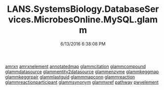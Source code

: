 ﻿---
title: LANS.SystemsBiology.DatabaseServices.MicrobesOnline.MySQL.glamm
date: 6/13/2016 6:38:08 PM
---

[amrxn](T-LANS.SystemsBiology.DatabaseServices.MicrobesOnline.MySQL.glamm.amrxn.html)
[amrxnelement](T-LANS.SystemsBiology.DatabaseServices.MicrobesOnline.MySQL.glamm.amrxnelement.html)
[annotatedmap](T-LANS.SystemsBiology.DatabaseServices.MicrobesOnline.MySQL.glamm.annotatedmap.html)
[glammcitation](T-LANS.SystemsBiology.DatabaseServices.MicrobesOnline.MySQL.glamm.glammcitation.html)
[glammcompound](T-LANS.SystemsBiology.DatabaseServices.MicrobesOnline.MySQL.glamm.glammcompound.html)
[glammdatasource](T-LANS.SystemsBiology.DatabaseServices.MicrobesOnline.MySQL.glamm.glammdatasource.html)
[glammentity2datasource](T-LANS.SystemsBiology.DatabaseServices.MicrobesOnline.MySQL.glamm.glammentity2datasource.html)
[glammenzyme](T-LANS.SystemsBiology.DatabaseServices.MicrobesOnline.MySQL.glamm.glammenzyme.html)
[glammkeggmap](T-LANS.SystemsBiology.DatabaseServices.MicrobesOnline.MySQL.glamm.glammkeggmap.html)
[glammkeggrpair](T-LANS.SystemsBiology.DatabaseServices.MicrobesOnline.MySQL.glamm.glammkeggrpair.html)
[glammlastguid](T-LANS.SystemsBiology.DatabaseServices.MicrobesOnline.MySQL.glamm.glammlastguid.html)
[glammmapconn](T-LANS.SystemsBiology.DatabaseServices.MicrobesOnline.MySQL.glamm.glammmapconn.html)
[glammreaction](T-LANS.SystemsBiology.DatabaseServices.MicrobesOnline.MySQL.glamm.glammreaction.html)
[glammreactionparticipant](T-LANS.SystemsBiology.DatabaseServices.MicrobesOnline.MySQL.glamm.glammreactionparticipant.html)
[glammsynonym](T-LANS.SystemsBiology.DatabaseServices.MicrobesOnline.MySQL.glamm.glammsynonym.html)
[glammxref](T-LANS.SystemsBiology.DatabaseServices.MicrobesOnline.MySQL.glamm.glammxref.html)
[pathway](T-LANS.SystemsBiology.DatabaseServices.MicrobesOnline.MySQL.glamm.pathway.html)
[pwyelement](T-LANS.SystemsBiology.DatabaseServices.MicrobesOnline.MySQL.glamm.pwyelement.html)
